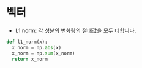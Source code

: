 # 벡터

- L1 norm: 각 성분의 변화량의 절대값을 모두 더합니다.

```python
def l1_norm(x):
  x_norm = np.abs(x)
  x_norm = np.sum(x_norm)
  return x_norm
```